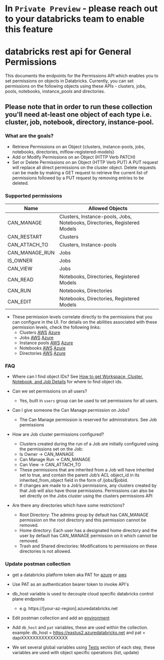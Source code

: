 # In `Private Preview` - please reach out to your databricks team to enable this feature

# databricks rest api for General Permissions

This documents the endpoints for the Permissions API which enables you to set permissions on objects in Databricks.
Currently, you can set permissions on the following objects using these APIs - clusters, jobs, pools, notebooks, instance_pools and directories.

## Please note that in order to run these collection you'll need at-least one object of each type i.e. cluster, job, notebook, directory, instance-pool.


### What are the goals?

- Retrieve Permissions on an Object {clusters, instance-pools, jobs, notebooks, directories, mlflow-registered-models}
- Add or Modify Permissions on an Object (HTTP Verb PATCH)
- Set or Delete Permissions on an Object (HTTP Verb PUT)
  A PUT request will replace all direct permissions on the cluster object. Delete requests can be made by making a GET request to retrieve the current list of permissions followed by a PUT request by removing entries to be deleted.

### Supported permissions

| Name  | Allowed Objects |
|---|---|
| CAN_MANAGE  | Clusters, Instance-pools, Jobs, Notebooks, Directories, Registered Models  |
| CAN_RESTART | Clusters  |
| CAN_ATTACH_TO  | Clusters, Instance-pools  |
| CAN_MANAGE_RUN  | Jobs  |
| IS_OWNER  | Jobs  |
| CAN_VIEW  | Jobs  |
| CAN_READ  | Notebooks, Directories, Registered Models  |
| CAN_RUN  | Notebooks, Directories  |
| CAN_EDIT  | Notebooks, Directories, Registered Models  |

- These permission levels correlate directly to the permissions that you can configure in the UI.  For details on the abilities associated with these permission levels, check the following links: 
  - Clusters [AWS](https://docs.databricks.com/administration-guide/admin-settings/cluster-acl.html#cluster-access-control) [Azure](https://docs.azuredatabricks.net/administration-guide/admin-settings/cluster-acl.html#cluster-access-control)
  - Jobs [AWS](https://docs.databricks.com/administration-guide/access-control/jobs-acl.html#jobs-access-control) [Azure](https://docs.azuredatabricks.net/administration-guide/access-control/jobs-acl.html#jobs-access-control)
  - Instance pools [AWS](https://docs.databricks.com/administration-guide/access-control/pool-acl.html#instance-pool-access-control) [Azure](https://docs.azuredatabricks.net/administration-guide/access-control/pool-acl.html#instance-pool-access-control)
  - Notebooks [AWS](https://docs.databricks.com/administration-guide/access-control/workspace-acl.html#workspace-access-control) [Azure](https://docs.azuredatabricks.net/administration-guide/access-control/workspace-acl.html#workspace-access-control)
  - Directories [AWS](https://docs.databricks.com/administration-guide/access-control/workspace-acl.html#workspace-access-control) [Azure](https://docs.azuredatabricks.net/administration-guide/access-control/workspace-acl.html#workspace-access-control)


### FAQ

- Where can I find object IDs?
  See [How to get Workspace, Cluster, Notebook, and Job Details](https://docs.azuredatabricks.net/user-guide/faq/workspace-details.html#how-to-get-workspace-cluster-notebook-and-job-details) for where to find object ids.

- Can we set permissions on all users?
  - Yes, built in `users` group can be used to set permissions for all users.

- Can I give someone the Can Manage permission on Jobs?
  - The Can Manage permission is reserved for administrators. See Job permissions

- How are Job cluster permissions configured?
  - Clusters created during the run of a Job are initially configured using the permissions set on the Job:
  - Is Owner -> CAN_MANAGE
  - Can Manage Run -> CAN_MANAGE
  - Can View -> CAN_ATTACH_TO
  - These permissions that are inherited from a Job will have inherited set to true, and contain the parent Job’s ACL object_id in its inherited_from_object field in the form of /jobs/\$jobId.
  - If changes are made to a Job’s permissions, any clusters created by that Job will also have those permissions.
  Permissions can also be set directly on the Jobs cluster using the clusters permissions API

- Are there any directories which have some restrictions?
  - Root Directory: The admins group by default has CAN_MANAGE permission on the root directory and this permission cannot be removed.
  - Home directory: Each user has a designated home directory and the user by default has CAN_MANAGE permission on it which cannot be removed.
  - Trash and Shared directories: Modifications to permissions on these directories is not allowed.

### Update postman collection

- get a databricks platform token aka PAT for [azure](https://docs.microsoft.com/en-us/azure/databricks/dev-tools/api/latest/authentication#authentication) or [aws](https://docs.databricks.com/dev-tools/api/latest/authentication.html#generate-a-token)
- Use PAT as an authentication bearer token to invoke API's
- db_host variable is used to decouple cloud specific databricks control plane endpoints
  - e.g. https://[your-az-region].azuredatabricks.net

- Edit postman collection and add an [environment](https://learning.postman.com/docs/postman/variables-and-environments/variables/#variables-quick-start)
- Add `db_host` and `pat` variables, these are used within the collection.
  example: db_host = https://eastus2.azuredatabricks.net and pat = dapiXXXXXXXXXXXXXXXX
- We set several global variables using [Tests](https://learning.postman.com/docs/postman/scripts/test-scripts/) section of each step, these variables are used with object specific operations (list, update)
